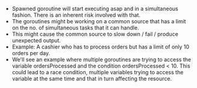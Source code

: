 * Spawned goroutine will start executing asap and in a simultaneous fashion. There is an inherent risk involved with that.
* The goroutines might be working on a common source that has a limit on the no. of simultaneous tasks that it can handle.
* This might cause the common source to slow down / fail / produce unexpected output.
* Example: A cashier who has to process orders but has a limit of only 10 orders per day.
* We'll see an example where multiple goroutines are trying to access the variable ordersProcessed and the condition ordersProcessed < 10. This could lead to a race condition, multiple variables trying to access the variable at the same time and that in turn affecting the resource.